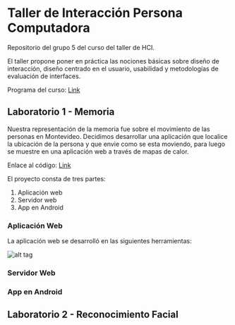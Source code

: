 # Taller de Interacción Persona Computadora

Repositorio del grupo 5 del curso del taller de HCI.

El taller propone poner en práctica las nociones básicas sobre diseño de interacción, diseño centrado en el usuario, usabilidad y metodologías de evaluación de interfaces.

Programa del curso: [Link](http://www.fing.edu.uy/sites/default/files/cursos/2013/anexos/8289/Taller%20de%20Interaccion%20Persona%20Computadora.pdf)

## Laboratorio 1 - Memoria

Nuestra representación de la memoria fue sobre el movimiento de las personas en Montevideo. Decidimos desarrollar una aplicación que localice la ubicación de la persona y que envie como se esta moviendo, para luego se muestre en una aplicación web a través de mapas de calor.

Enlace al código: [Link](https://github.com/jotaemepereira/TDI-2014-5/tree/master/Lab1)

El proyecto consta de tres partes:

1. Aplicación web
2. Servidor web
3. App en Android

### Aplicación Web

La aplicación web se desarrolló en las siguientes herramientas: 

![alt tag](http://html5facil.com/wp-content/uploads/2013/10/html5_css3_javascript.jpg)


### Servidor Web

### App en Android


## Laboratorio 2 - Reconocimiento Facial


